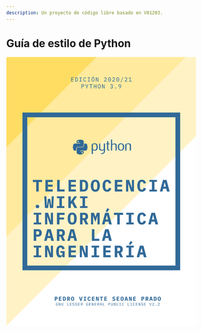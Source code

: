 ```yaml
---
description: Un proyecto de código libre basado en V01203.
---
```


# Guía de estilo de Python

![Portada de la edici&#xF3;n pdf \(pr&#xF3;ximamente\)](.gitbook/assets/a4-introduccion-a-python.svg)
